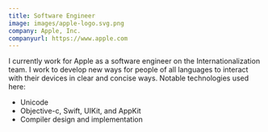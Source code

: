 ```yaml
---
title: Software Engineer
image: images/apple-logo.svg.png
company: Apple, Inc.
companyurl: https://www.apple.com
---
```


I currently work for Apple as a software engineer on the Internationalization team. I work to develop new ways for people of all languages to interact with their devices in clear and concise ways.
Notable technologies used here:

- Unicode
- Objective-c, Swift, UIKit, and AppKit
- Compiler design and implementation
